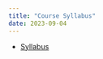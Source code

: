 ```yaml
---
title: "Course Syllabus"
date: 2023-09-04
---
```


* [Syllabus](https://geoffwoollard.github.io/cpsc110/syllabus.md.html)
